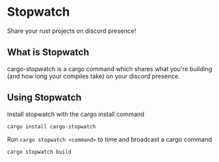 # Stopwatch
Share your rust projects on discord presence!

## What is Stopwatch
cargo-stopwatch is a cargo command which shares what you're building (and how long your compiles take)
on your discord presence.

## Using Stopwatch
Install stopwatch with the cargo install command
```
cargo install cargo-stopwatch
```

Run `cargo stopwatch <command>` to time and broadcast a cargo command
```
cargo stopwatch build
```